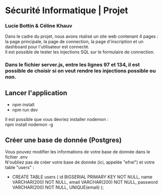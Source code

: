 # Sécurité Informatique | Projet

### Lucie Bottin & Céline Khauv

Dans le cadre du projet, nous avons réalisé un site web contenant 4 pages : la page principale, la page de connection, la page d'inscription et un dashboard pour l'utilisateur est connecté.<br />
Il est possible de tester les injections SQL sur le formulaire de connection.

### Dans le fichier server.js, entre les lignes 97 et 134, il est possible de choisir si on veut rendre les injections possible ou non.

## Lancer l'application

- npm install
- npm run dev

Il est possible que vous devriez installer nodemon : <br />
npm install nodemon -g

## Créer une base de donnée (Postgres)

Vous pouvez modifier les informations de votre base de donnée dans le fichier .env <br />
N'oubliez pas de créer votre base de donnée (ici, appelée "efrei") et votre table "users" :

- CREATE TABLE users (
  id BIGSERIAL PRIMARY KEY NOT NULL,
  name VARCHAR(200) NOT NULL,
  email VARCHAR(200) NOT NULL,
  password VARCHAR(200) NOT NULL,
  UNIQUE(email)
  );
